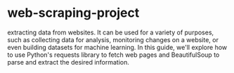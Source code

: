 # web-scraping-project
extracting data from websites. It can be used for a variety of purposes, such as collecting data for analysis, monitoring changes on a website, or even building datasets for machine learning. In this guide, we'll explore how to use Python's requests library to fetch web pages and BeautifulSoup to parse and extract the desired information.

